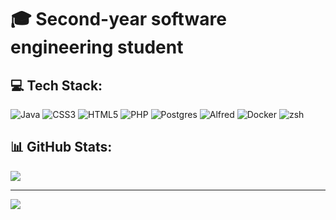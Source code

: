 <!-- # 👋 About Me: -->
# 🎓 Second-year software engineering student


## 💻 Tech Stack:
![Java](https://img.shields.io/badge/java-%23ED8B00.svg?style=flat&logo=java&logoColor=white) ![CSS3](https://img.shields.io/badge/css3-%231572B6.svg?style=flat&logo=css3&logoColor=white) ![HTML5](https://img.shields.io/badge/html5-%23E34F26.svg?style=flat&logo=html5&logoColor=white) ![PHP](https://img.shields.io/badge/php-%23777BB4.svg?style=flat&logo=php&logoColor=white) ![Postgres](https://img.shields.io/badge/postgres-%23316192.svg?style=flat&logo=postgresql&logoColor=white) ![Alfred](https://img.shields.io/badge/alfred-%235C1F87.svg?style=flat&logo=alfred) ![Docker](https://img.shields.io/badge/docker-%230db7ed.svg?style=flat&logo=docker&logoColor=white) ![zsh](https://img.shields.io/badge/zsh-%235C1F87.svg?style=flat)
## 📊 GitHub Stats:
<!-- ![](https://github-readme-stats.vercel.app/api?username=moritzmuescher&theme=shades-of-purple&hide_border=false&include_all_commits=false&count_private=true)<br/> -->
![](https://github-readme-streak-stats.herokuapp.com/?user=moritzmuescher&theme=shades-of-purple&hide_border=false)<br/>
<!-- ![](https://github-readme-stats.vercel.app/api/top-langs/?username=moritzmuescher&theme=shades-of-purple&hide_border=false&include_all_commits=false&count_private=true&layout=compact) -->

---
[![](https://visitcount.itsvg.in/api?id=moritzmuescher&icon=0&color=6)](https://visitcount.itsvg.in)
